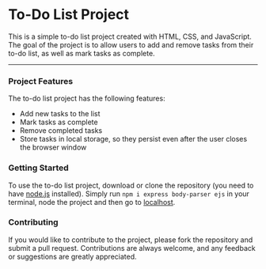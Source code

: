 <h1>To-Do List Project</h1>
This is a simple to-do list project created with HTML, CSS, and JavaScript. The goal of the project is to allow users to add and remove tasks from their to-do list, as well as mark tasks as complete.
<hr>
<h3>Project Features</h3>
The to-do list project has the following features:
<ul><li>
Add new tasks to the list</li>
<li>Mark tasks as complete</li>
<li>Remove completed tasks</li>
<li>Store tasks in local storage, so they persist even after the user closes the browser window</li>
</ul>
<h3>Getting Started</h3>
To use the to-do list project, download or clone the repository (you need to have <a href="https://nodejs.org/">node.js</a> installed). Simply run <code>npm i express body-parser ejs</code> in your terminal, node the project and then go to <a href="http://localhost:3000">localhost</a>.

<h3>Contributing</h3>
If you would like to contribute to the project, please fork the repository and submit a pull request. Contributions are always welcome, and any feedback or suggestions are greatly appreciated.
